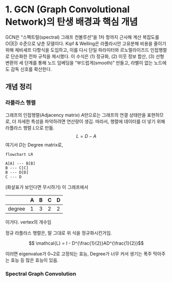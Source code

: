 # 1. GCN (Graph Convolutional Network)의 탄생 배경과 핵심 개념
GCN은 “스펙트럴(spectral) 그래프 컨볼루션”을 1차 항까지 근사해 계산 복잡도를 O(|E|) 수준으로 낮춘 모델이다. Kipf & Welling은 라플라시안 고유분해 비용을 줄이기 위해 체비셰프 다항식을 도입하고, 이를 다시 단일 파라미터와 르노멀라이즈드 인접행렬로 단순화한 전파 규칙을 제시했다.
이 수식은 (1) 정규화, (2) 이웃 정보 합산, (3) 선형 변환의 세 단계를 통해 노드 임베딩을 “부드럽게(smooth)” 만들고, 라벨이 없는 노드에도 감독 신호를 확산한다.

## 개념 정리
### 라플라스 행렬
그래프의 인접행렬(Adjacency matrix) $A$만으로는 그래프의 연결 상태만을 표현하므로, 더 자세한 특성을 파악하려면 연산량이 생김. 따라서, 행렬에 데이터를 더 넣기 위해 라플라스 행렬 $L$으로  만듦.
$$L = D - A$$
여기서 $D$는 Degree matrix로,
``` mermaid
flowchart LR

A[A] --- B[B]
B --- C[C]
B --- D[D]
C --- D

```
(화살표가 보인다면 무시하기) 이 그래프에서 

|        | A   | B   | C   | D   |
| ------ | --- | --- | --- | --- |
| degree | 1   | 3   | 2   | 2   |
이거다. vertex의 개수임

정규 라플라스 행렬은, 말 그대로 위 식을 정규화시킨거임.

$$ \mathcal{L} = I - D^{\frac{1}{2}}AD^{\frac{1}{2}}$$

이러면 eigenvalue가 0~2로 고정되는 효능, Degree가 너무 커서 생기는 폭주 막아주는 효능 등 많은 효능이 있음.



### Spectral Graph Convolution